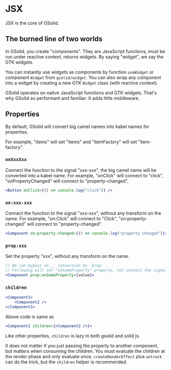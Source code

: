 # JSX

JSX is the core of GSolid.

## The burned line of two worlds

In GSolid, you create "components". They are JavaScript functions, must be run under reactive context, returns widgets. By saying "widget", we say the GTK widgets.

You can instantly use widgets as components by function `useWidget` or component `Widget` from `gsolid/widget`. You can also wrap any component into a widget by creating a new GTK `Widget` class (with reactive context).

GSolid operates on native JavaScript functions and GTK widgets. That's why GSolid so performant and familiar: It adds little middleware.

## Properties

By default, GSolid will convert big camel names into kabel names for properties.

For example, "items" will set "items" and "itemFactory" will set "item-factory".

### `onXxxXxx`

Connect the function to the signal "xxx-xxx", the big camel name will be converted into a kabel name. For example, "onClick" will connect to "click", "onPropertyChanged" will connect to "property-changed".

````jsx
<Button onClick={() => console.log("click")} />
````

### `on:xxx-xxx`

Connect the function to the signal "xxx-xxx", without any transform on the name. For example, "on:Click" will connect to "Click", "on:property-changed" will connect to "property-changed".

````jsx
<Component on:property-changed={() => console.log("property changed")}>
````

### `prop:xxx`

Set the property "xxx", without any transform on the name. 

````jsx
// We can bypass on___ conversion by `prop:`.
// Following will set "onSomeProperty" property, not connect the signal.
<Component prop:onSomeProperty={value}>
````

### `children`
```jsx
<Component1>
    <Component2 />
</Component1>
```

Above code is same as

```jsx
<Component1 children={<Component2 />}>
```

Like other properties, `children` is lazy in both gsolid and solid js. 

It does not matter if you just passing the property to another component, but matters when consuming the children. You must evaluate the children at the render phase and only evaluate once. `createRenderEffect` plus `untrack` can do the trick, but the `children` helper is recommended.

